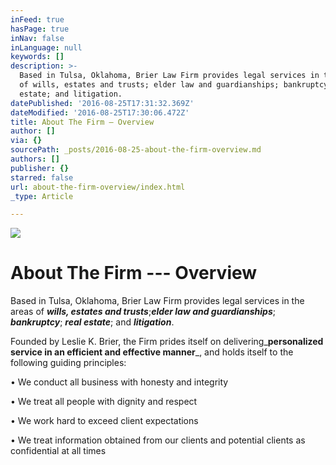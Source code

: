 ```yaml
---
inFeed: true
hasPage: true
inNav: false
inLanguage: null
keywords: []
description: >-
  Based in Tulsa, Oklahoma, Brier Law Firm provides legal services in the areas
  of wills, estates and trusts; elder law and guardianships; bankruptcy; real
  estate; and litigation. 
datePublished: '2016-08-25T17:31:32.369Z'
dateModified: '2016-08-25T17:30:06.472Z'
title: About The Firm — Overview
author: []
via: {}
sourcePath: _posts/2016-08-25-about-the-firm-overview.md
authors: []
publisher: {}
starred: false
url: about-the-firm-overview/index.html
_type: Article

---
```

![](https://the-grid-user-content.s3-us-west-2.amazonaws.com/1af8b5e5-18c4-42b1-a28f-bcd98cff429a.jpg)

# **About The Firm --- Overview**

Based in Tulsa, Oklahoma, Brier Law Firm provides legal services in the areas of _**wills, estates and trusts**_;_**elder law and guardianships**_; _**bankruptcy**_; _**real estate**_; and _**litigation**_. 

Founded by Leslie K. Brier, the Firm prides itself on delivering_**personalized service in an efficient and effective manner**_, and holds itself to the following guiding principles:

• We conduct all business with honesty and integrity

• We treat all people with dignity and respect

• We work hard to exceed client expectations

• We treat information obtained from our clients and potential clients as confidential at all times